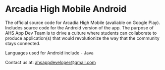 # Arcadia High Mobile Android
The official source code for Arcadia High Mobile (avaliable on Google Play). Includes source code for the Android version of the app. The purpose of AHS App Dev Team is to drive a culture where students can collaborate to produce application(s) that would revolutionize the way that the community stays connected.

Languages used for Android include - Java

Contact us at: ahsappdeveloper@gmail.com
